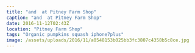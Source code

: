 ```yaml
---
title: "and  at Pitney Farm Shop"
caption: "and  at Pitney Farm Shop"
date: 2016-11-12T02:43Z
location: "Pitney Farm Shop"
tags: "Organic pumpkins squash iphone7plus"
image: /assets/uploads/2016/11/a0548153b025bb3fc3807c4358b5c8ce.jpg
---
```

